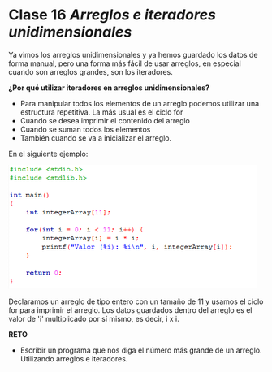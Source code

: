 # Clase 16 _Arreglos e iteradores unidimensionales_

Ya vimos los arreglos unidimensionales y ya hemos guardado los datos de forma manual, pero una forma más fácil de usar arreglos, en especial cuando son arreglos grandes, son los iteradores.

**¿Por qué utilizar iteradores en arreglos unidimensionales?**

- Para manipular todos los elementos de un arreglo podemos utilizar una estructura repetitiva. La más usual es el ciclo for
- Cuando se desea imprimir el contenido del arreglo
- Cuando se suman todos los elementos
- También cuando se va a inicializar el arreglo.

En el siguiente ejemplo:

![src/programacionEstructurada_40.png](../src/programacionEstructurada_40.png)

Declaramos un arreglo de tipo entero con un tamaño de 11 y usamos el ciclo for para imprimir el arreglo. Los datos guardados dentro del arreglo es el valor de 'i' multiplicado por sí mismo, es decir, i x i.

**RETO**

- Escribir un programa que nos diga el número más grande de un arreglo. Utilizando arreglos e iteradores.
